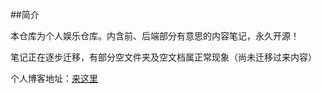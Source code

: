 ##简介

本仓库为个人娱乐仓库。内含前、后端部分有意思的内容笔记，永久开源！

笔记正在逐步迁移，有部分空文件夹及空文档属正常现象（尚未迁移过来内容）

个人博客地址：[来这里](https://zhongyuan.space/)
